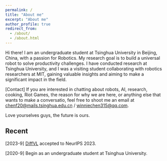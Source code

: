 ```yaml
---
permalink: /
title: "About me"
excerpt: "About me"
author_profile: true
redirect_from: 
  - /about/
  - /about.html
---
```


Hi there! I am an undergraduate student at Tsinghua University in Beijing, China, with a passion for Robotics. My research goal is to build a universal robot to solve productivity challenges. I have conducted research at Tsinghua University, and I was a visiting student collaborating with robotics researchers at MIT, gaining valuable insights and aiming to make a significant impact in the field.

[Contact] If you are interested in chatting about robots, AI, research, cooking, Riot Games, the reason for why we are here, or anything else that wants to make a conversatio, feel free to shoot me an email at chenf20@mails.tsinghua.edu.cn / winniechen315@qq.com.

Love yourselves guys, the future is ours.

## Recent

[2023-9] [DiffVL](https://winniechen2002.github.io/publication/DiffVL) accepted to NeurIPS 2023.

[2020-9] Begin as an undergraduate student at Tsinghua University.
